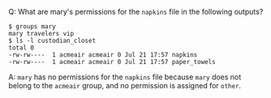 Q: What are mary's permissions for the `napkins` file in the following outputs?
```shell
$ groups mary
mary travelers vip
$ ls -l custodian_closet
total 0
-rw-rw----  1 acmeair acmeair 0 Jul 21 17:57 napkins
-rw-rw----  1 acmeair acmeair 0 Jul 21 17:57 paper_towels
```

A: `mary` has no permissions for the `napkins` file because `mary` does not belong to the `acmeair` group, and no permission is assigned for `other`.
